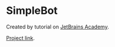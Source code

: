 # SimpleBot

Created by tutorial on [JetBrains Academy](hyperskill.org).

[Project link](https://hyperskill.org/projects/95?track=3).

